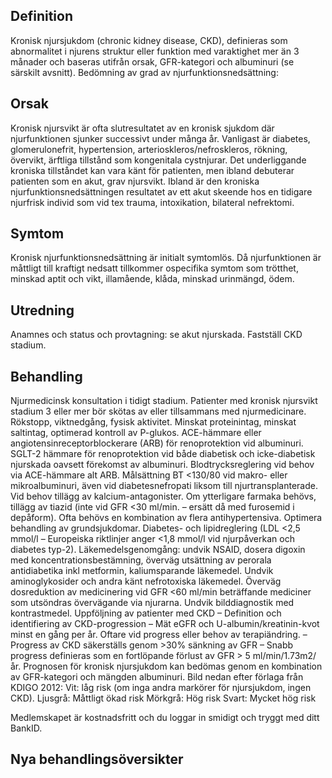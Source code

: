 ## Definition

Kronisk njursjukdom (chronic kidney disease, CKD), definieras som abnormalitet i njurens struktur eller funktion med varaktighet mer än 3 månader och baseras utifrån orsak, GFR-kategori och albuminuri (se särskilt avsnitt).
Bedömning av grad av njurfunktionsnedsättning:

## Orsak

Kronisk njursvikt är ofta slutresultatet av en kronisk sjukdom där njurfunktionen sjunker successivt under många år. Vanligast är diabetes, glomerulonefrit, hypertension, arterioskleros/nefroskleros, rökning, övervikt, ärftliga tillstånd som kongenitala cystnjurar.
Det underliggande kroniska tillståndet kan vara känt för patienten, men ibland debuterar patienten som en akut, grav njursvikt.
Ibland är den kroniska njurfunktionsnedsättningen resultatet av ett akut skeende hos en tidigare njurfrisk individ som vid tex trauma, intoxikation, bilateral nefrektomi.

## Symtom

Kronisk njurfunktionsnedsättning är initialt symtomlös. Då njurfunktionen är måttligt till kraftigt nedsatt tillkommer ospecifika symtom som trötthet, minskad aptit och vikt, illamående, klåda, minskad urinmängd, ödem.

## Utredning

Anamnes och status och provtagning: se akut njurskada.
Fastställ CKD stadium.

## Behandling

Njurmedicinsk konsultation i tidigt stadium. Patienter med kronisk njursvikt stadium 3 eller mer bör skötas av eller tillsammans med njurmedicinare.
Rökstopp, viktnedgång, fysisk aktivitet.
Minskat proteinintag, minskat saltintag, optimerad kontroll av P-glukos.
ACE-hämmare eller angiotensinreceptorblockerare (ARB) för renoprotektion vid albuminuri.
SGLT-2 hämmare för renoprotektion vid både diabetisk och icke-diabetisk njurskada oavsett förekomst av albuminuri.
Blodtrycksreglering vid behov via ACE-hämmare alt ARB. Målsättning BT <130/80 vid makro- eller mikroalbuminuri, även vid diabetesnefropati liksom till njurtransplanterade. Vid behov tillägg av kalcium-antagonister. Om ytterligare farmaka behövs, tillägg av tiazid (inte vid GFR <30 ml/min. – ersätt då med furosemid i depåform). Ofta behövs en kombination av flera antihypertensiva.
Optimera behandling av grundsjukdomar.
Diabetes- och lipidreglering (LDL <2,5 mmol/l – Europeiska riktlinjer anger <1,8 mmol/l vid njurpåverkan och diabetes typ-2).
Läkemedelsgenomgång: undvik NSAID, dosera digoxin med koncentrationsbestämning, överväg utsättning av perorala antidiabetika inkl metformin, kaliumsparande läkemedel. Undvik aminoglykosider och andra känt nefrotoxiska läkemedel. Överväg dosreduktion av medicinering vid GFR <60 ml/min beträffande mediciner som utsöndras övervägande via njurarna. Undvik bilddiagnostik med kontrastmedel.
Uppföljning av patienter med CKD – Definition och identifiering av CKD-progression – Mät eGFR och U-albumin/kreatinin-kvot minst en gång per år. Oftare vid progress eller behov av terapiändring. – Progress av CKD säkerställs genom >30% sänkning av GFR – Snabb progress definieras som en fortlöpande förlust av GFR > 5 ml/min/1.73m2/år.
Prognosen för kronisk njursjukdom kan bedömas genom en kombination av GFR-kategori och mängden albuminuri. Bild nedan efter förlaga från KDIGO 2012:
Vit: låg risk (om inga andra markörer för njursjukdom, ingen CKD). Ljusgrå: Måttligt ökad risk Mörkgrå: Hög risk Svart: Mycket hög risk


Medlemskapet är kostnadsfritt och du loggar in smidigt och tryggt med ditt BankID.

## Nya behandlingsöversikter

